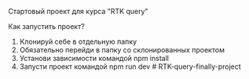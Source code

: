 Стартовый проект для курса "RTK query"   
   
Как запустить проект?   
1. Клонируй себе в отдельную папку   
2. Обязательно перейди в папку со склонированных проектом   
3. Установи зависимости командой npm install   
4. Запусти проект командой npm run dev
#   R T K - q u e r y - f i n a l l y - p r o j e c t  
 